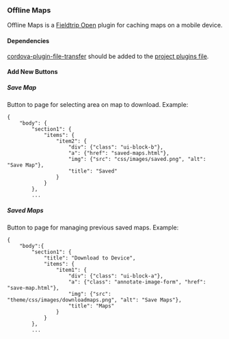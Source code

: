 ### Offline Maps

Offline Maps is a [Fieldtrip Open](https://github.com/edina/fieldtrip-open) plugin for caching maps on a mobile device.

#### Dependencies

[cordova-plugin-file-transfer](https://github.com/apache/cordova-plugin-file-transfer) should be added to the [project plugins file](https://github.com/edina/fieldtrip-open/blob/master/PROJECTS.md#plugins).

#### Add New Buttons

##### Save Map

Button to page for selecting area on map to download. Example:

```
{
    "body": {
        "section1": {
            "items": {
                "item2": {
                    "div": {"class": "ui-block-b"},
                    "a": {"href": "saved-maps.html"},
                    "img": {"src": "css/images/saved.png", "alt": "Save Map"},
                    "title": "Saved"
                }
            }
        },
        ...
```

##### Saved Maps

Button to page for managing previous saved maps. Example:

```
{
    "body":{
        "section1": {
            "title": "Download to Device",
            "items": {
                "item1": {
                    "div": {"class": "ui-block-a"},
                    "a": {"class": "annotate-image-form", "href": "save-map.html"},
                    "img": {"src": "theme/css/images/downloadmaps.png", "alt": "Save Maps"},
                    "title": "Maps"
                }
            }
        },
        ...
```
